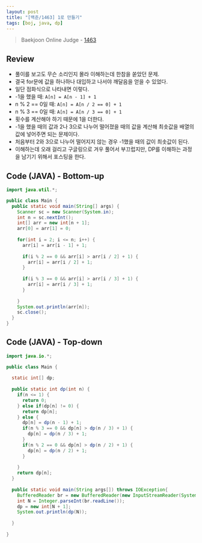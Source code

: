 ```yaml
---
layout: post
title: "[백준/1463] 1로 만들기"
tags: [boj, java, dp]
---
```

> Baekjoon Online Judge - [1463](https://www.acmicpc.net/problem/1463)

## Review
* 풀이를 보고도 무슨 소리인지 몰라 이해하는데 한참을 쏟았던 문제.
* 결국 for문에 값을 하나하나 대입하고 나서야 깨달음을 얻을 수 있었다.
* 일단 점화식으로 나타내면 이렇다. 
* -1을 했을 때: `A[n] = A[n - 1] + 1`
* n % 2 == 0일 때: `A[n] = A[n / 2 == 0] + 1`
* n % 3 == 0일 때: `A[n] = A[n / 3 == 0] + 1`
* 횟수를 계산해야 하기 때문에 1을 더한다.
* -1을 했을 때의 값과 2나 3으로 나누어 떨어졌을 때의 값을 계산해 최솟값을 배열의 값에 넣어주면 되는 문제이다.
* 처음부터 2와 3으로 나누어 떨어지지 않는 경우 -1했을 때의 값이 최솟값이 된다.
* 이해하는데 오래 걸리고 구글링으로 겨우 풀어서 부끄럽지만, DP를 이해하는 과정을 남기기 위해서 포스팅을 한다.

## Code (JAVA) - Bottom-up
```java
import java.util.*;

public class Main {
  public static void main(String[] args) {
    Scanner sc = new Scanner(System.in);
    int n = sc.nextInt();
    int[] arr = new int[n + 1];
    arr[0] = arr[1] = 0;
    
    for(int i = 2; i <= n; i++) {
      arr[i] = arr[i - 1] + 1;
      
      if(i % 2 == 0 && arr[i] > arr[i / 2] + 1) {
        arr[i] = arr[i / 2] + 1;
      }
      
      if(i % 3 == 0 && arr[i] > arr[i / 3] + 1) {
        arr[i] = arr[i / 3] + 1;
      }
      
    }
    System.out.println(arr[n]);
    sc.close();
  }
}
```

## Code (JAVA) - Top-down
```java
import java.io.*;

public class Main {
  
  static int[] dp;
  
  public static int dp(int n) {
    if(n <= 1) {
      return 0;
    } else if(dp[n] != 0) {
      return dp[n];
    } else {
      dp[n] = dp(n - 1) + 1;
      if(n % 3 == 0 && dp[n] > dp(n / 3) + 1) {
        dp[n] = dp(n / 3) + 1;
      }
      if(n % 2 == 0 && dp[n] > dp(n / 2) + 1) {
        dp[n] = dp(n / 2) + 1;
      }
      
    }
    return dp[n];
  }
  
  public static void main(String args[]) throws IOException{
    BufferedReader br = new BufferedReader(new InputStreamReader(System.in));
    int N = Integer.parseInt(br.readLine());
    dp = new int[N + 1];
    System.out.println(dp(N));
    
  }
  
}
```